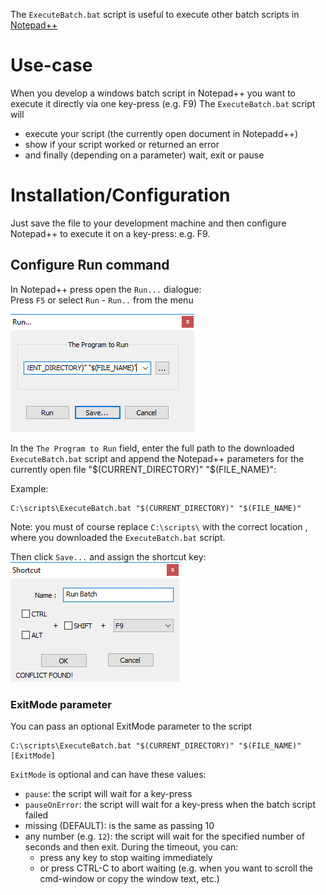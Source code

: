 The `ExecuteBatch.bat` script is useful to execute other batch
scripts in [Notepad++](https://notepad-plus-plus.org/)

# Use-case
When you develop a windows batch script in Notepad++ you want to
execute it directly via one key-press (e.g. F9)
The `ExecuteBatch.bat` script will
* execute your script (the currently open document in Notepadd++)
* show if your script worked or returned an error
* and finally (depending on a parameter) wait, exit or pause

# Installation/Configuration
Just save the file to your development machine and then configure
Notepad++ to execute it on a key-press: e.g. F9.

## Configure Run command
In Notepad++ press open the `Run...` dialogue:  
Press `F5` or select `Run` - `Run..` from the menu

![Notepad++ Run Dialogue](img/NotepadRunDlg.png)

In the `The Program to Run` field, enter the full path to the downloaded
 `ExecuteBatch.bat` script and append the Notepad++ parameters for the
  currently open file "$(CURRENT_DIRECTORY)" "$(FILE_NAME)":

Example:
```
C:\scripts\ExecuteBatch.bat "$(CURRENT_DIRECTORY)" "$(FILE_NAME)"
```
Note: you must of course replace `C:\scripts\` with the correct location
, where you downloaded the `ExecuteBatch.bat` script.

Then click `Save...` and assign the shortcut key:  
![Notepad++ Run Dialogue](img/NotepadShortcutDlg.png)

### ExitMode parameter
You can pass an optional ExitMode parameter to the script
```
C:\scripts\ExecuteBatch.bat "$(CURRENT_DIRECTORY)" "$(FILE_NAME)" [ExitMode]
```

`ExitMode` is optional and can have these values:

* `pause`: the script will wait for a key-press
* `pauseOnError`: the script will wait for a key-press when the batch script failed
* missing (DEFAULT): is the same as passing 10
* any number (e.g. `12`): the script will wait for the specified number of 
seconds and then exit. During the timeout, you can:
  * press any key to stop waiting immediately
  * or press CTRL-C to abort waiting (e.g. when you want to
  scroll the cmd-window or copy the window text, etc.)
